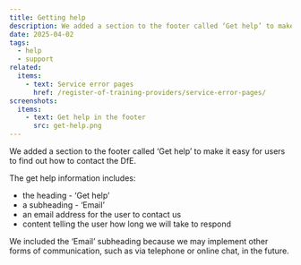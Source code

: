 ```yaml
---
title: Getting help
description: We added a section to the footer called ‘Get help’ to make it easy for users to find out how to contact the DfE
date: 2025-04-02
tags:
  - help
  - support
related:
  items:
    - text: Service error pages
      href: /register-of-training-providers/service-error-pages/
screenshots:
  items:
    - text: Get help in the footer
      src: get-help.png
---
```


We added a section to the footer called ‘Get help’ to make it easy for users to find out how to contact the DfE.

The get help information includes:

- the heading - ‘Get help’
- a subheading - ‘Email’
- an email address for the user to contact us
- content telling the user how long we will take to respond

We included the ‘Email’ subheading because we may implement other forms of communication, such as via telephone or online chat, in the future.
